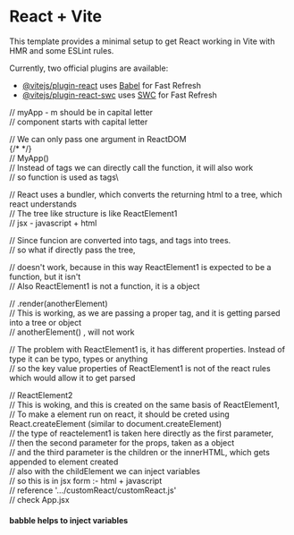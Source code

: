 # React + Vite

This template provides a minimal setup to get React working in Vite with HMR and some ESLint rules.

Currently, two official plugins are available:

- [@vitejs/plugin-react](https://github.com/vitejs/vite-plugin-react/blob/main/packages/plugin-react/README.md) uses [Babel](https://babeljs.io/) for Fast Refresh
- [@vitejs/plugin-react-swc](https://github.com/vitejs/vite-plugin-react-swc) uses [SWC](https://swc.rs/) for Fast Refresh




// myApp - m should be in capital letter\
// component starts with capital letter

// We can only pass one argument in ReactDOM\
{/* <App /> */}\
// MyApp()\
// Instead of tags we can directly call the function, it will also work\
// so function is used as tags\

// React uses a bundler, which converts the returning html to a tree, which react understands\
// The tree like structure is like ReactElement1\
// jsx - javascript + html

// Since funcion are converted into tags, and tags into trees.\
// so what if directly pass the tree,

// <ReactElement1 /> doesn't work, because in this way ReactElement1 is expected to be a function, but it isn't\
// Also ReactElement1 is not a function, it is a object


// .render(anotherElement)\
// This is working, as we are passing a proper tag, and it is getting parsed into a tree or object\
// anotherElement() , <anotherElement /> will not work

// The problem with ReactElement1 is, it has different properties. Instead of type it can be typo, types or anything\
// so the key value properties of ReactElement1 is not of the react rules which would allow it to get parsed


// ReactElement2\
// This is woking, and this is created on the same basis of ReactElement1,\
// To make a element run on react, it should be creted using React.createElement (similar to document.createElement)\
// the type of reactelement1 is taken here directly as the first parameter,\
// then the second parameter for the props, taken as a object\
// and the third parameter is the children or the innerHTML, which gets appended to element created\
// also with the childElement we can inject variables\
// so this is in jsx form :- html + javascript\
// reference '.../customReact/customReact.js'\
// check App.jsx

#### babble helps to inject variables